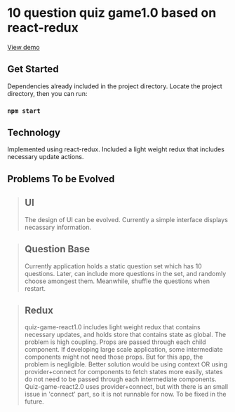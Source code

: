 # 10 question quiz game1.0 based on react-redux


[View demo](https://jimjimliu.github.io/10-question-quiz-game/)


## Get Started

Dependencies already included in the project directory.
Locate the project directory, then you can run:

### `npm start`

## Technology

Implemented using react-redux. Included a light weight redux that includes necessary update actions.

## Problems To be Evolved

> ## UI 
> The design of UI can be evolved. Currently a simple interface
> displays necassary information.
> 

> ## Question Base
> Currently application holds a static question set which
> has 10 questions. Later, can include more questions in the set, and
> randomly choose amongest them. Meanwhile, shuffle the questions when
> restart.

> ## Redux 
> quiz-game-react1.0 includes light weight redux that contains
> necessary updates, and holds store that contains state as global. The
> problem is high coupling. Props are passed through each child
> component. If developing large scale application, some intermediate
> components might not need those props. But for this app, the problem
> is negligible. Better solution would be using context OR using
> provider+connect for components to fetch states more easily, states do
> not need to be passed through each intermediate components.
> Quiz-game-react2.0 uses provider+connect, but with there is an small
> issue in 'connect' part, so it is not runnable for now. To be fixed in
> the future.


